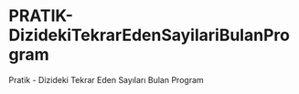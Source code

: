 # PRATIK-DizidekiTekrarEdenSayilariBulanProgram
Pratik - Dizideki Tekrar Eden Sayıları Bulan Program
